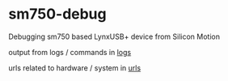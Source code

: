# sm750-debug
Debugging sm750 based LynxUSB+ device from Silicon Motion

output from logs / commands in [logs](logs)

urls related to hardware / system in [urls](urls)
